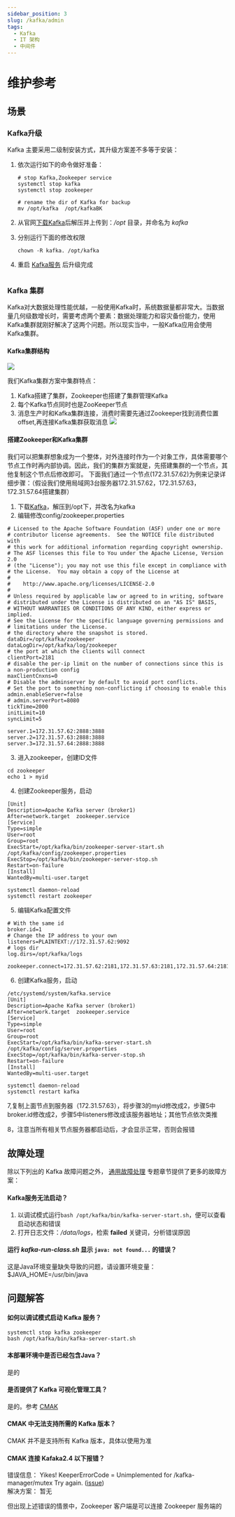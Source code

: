 ```yaml
---
sidebar_position: 3
slug: /kafka/admin
tags:
  - Kafka
  - IT 架构
  - 中间件
---
```


# 维护参考

## 场景

### Kafka升级

Kafka 主要采用二级制安装方式，其升级方案差不多等于安装：

1. 依次运行如下的命令做好准备：
   ```
   # stop Kafka,Zookeeper service
   systemctl stop kafka
   systemctl stop zookeeper

   # rename the dir of Kafka for backup
   mv /opt/kafka  /opt/kafkaBK
   ```
2. 从官网[下载Kafka](https://kafka.apache.org/downloads)后解压并上传到：*/opt* 目录，并命名为 *kafka*
3. 分别运行下面的修改权限
   ```
   chown -R kafka. /opt/kafka
   ```
4. 重启 [Kafka服务](#服务) 后升级完成

    ```

### Kafka 集群

Kafka对大数据处理性能优越，一般使用Kafka时，系统数据量都非常大。当数据量几何级数增长时，需要考虑两个要素：数据处理能力和容灾备份能力，使用Kafka集群就刚好解决了这两个问题。所以现实当中，一般Kafka应用会使用Kafka集群。

#### Kafka集群结构

 ![](https://libs.websoft9.com/Websoft9/DocsPicture/zh/kafka/kafka-relation-websoft9.png)

我们Kafka集群方案中集群特点：
1. Kafka搭建了集群，Zookeeper也搭建了集群管理Kafka
2. 每个Kafka节点同时也是ZooKeeper节点
3. 消息生产时和Kafka集群连接，消费时需要先通过Zookeeper找到消费位置offset,再连接Kafka集群获取消息
 ![](https://libs.websoft9.com/Websoft9/DocsPicture/zh/kafka/kafka-cluster1-websoft9.png)
 
#### 搭建Zookeeper和Kafka集群

我们可以把集群想象成为一个整体，对外连接时作为一个对象工作，具体需要哪个节点工作时再内部协调。因此，我们的集群方案就是，先搭建集群的一个节点，其他复制这个节点后修改即可。
下面我们通过一个节点(172.31.57.62)为例来记录详细步骤：（假设我们使用局域网3台服务器172.31.57.62，172.31.57.63，172.31.57.64搭建集群）
1. 下载[Kafka](https://archive.apache.org/dist/kafka/2.7.1/kafka_2.13-2.7.1.tgz)，解压到/opt下，并改名为kafka
2. 编辑修改config/zookeeper.properties
```
# Licensed to the Apache Software Foundation (ASF) under one or more
# contributor license agreements.  See the NOTICE file distributed with
# this work for additional information regarding copyright ownership.
# The ASF licenses this file to You under the Apache License, Version 2.0
# (the "License"); you may not use this file except in compliance with
# the License.  You may obtain a copy of the License at
# 
#    http://www.apache.org/licenses/LICENSE-2.0
# 
# Unless required by applicable law or agreed to in writing, software
# distributed under the License is distributed on an "AS IS" BASIS,
# WITHOUT WARRANTIES OR CONDITIONS OF ANY KIND, either express or implied.
# See the License for the specific language governing permissions and
# limitations under the License.
# the directory where the snapshot is stored.
dataDir=/opt/kafka/zookeeper
dataLogDir=/opt/kafka/log/zookeeper
# the port at which the clients will connect
clientPort=2181
# disable the per-ip limit on the number of connections since this is a non-production config
maxClientCnxns=0
# Disable the adminserver by default to avoid port conflicts.
# Set the port to something non-conflicting if choosing to enable this
admin.enableServer=false
# admin.serverPort=8080
tickTime=2000
initLimit=10
syncLimit=5

server.1=172.31.57.62:2888:3888
server.2=172.31.57.63:2888:3888
server.3=172.31.57.64:2888:3888
```
3. 进入zookeeper，创建ID文件

```
cd zookeeper
echo 1 > myid
```

4. 创建Zookeeper服务，启动

```
[Unit]
Description=Apache Kafka server (broker1)
After=network.target  zookeeper.service
[Service]
Type=simple
User=root
Group=root
ExecStart=/opt/kafka/bin/zookeeper-server-start.sh /opt/kafka/config/zookeeper.properties
ExecStop=/opt/kafka/bin/zookeeper-server-stop.sh
Restart=on-failure
[Install]
WantedBy=multi-user.target
```

```
systemctl daemon-reload
systemctl restart zookeeper
```

5. 编辑Kafka配置文件

```
# With the same id
broker.id=1
# Change the IP address to your own
listeners=PLAINTEXT://172.31.57.62:9092
# logs dir
log.dirs=/opt/kafka/logs

zookeeper.connect=172.31.57.62:2181,172.31.57.63:2181,172.31.57.64:2181
```

6. 创建Kafka服务，启动

```
/etc/systemd/system/kafka.service
[Unit]
Description=Apache Kafka server (broker1)
After=network.target  zookeeper.service
[Service]
Type=simple
User=root
Group=root
ExecStart=/opt/kafka/bin/kafka-server-start.sh /opt/kafka/config/server.properties
ExecStop=/opt/kafka/bin/kafka-server-stop.sh
Restart=on-failure
[Install]
WantedBy=multi-user.target
```

```
systemctl daemon-reload
systemctl restart kafka
```

7,复制上面节点到服务器（172.31.57.63），将步骤3的myid修改成2，步骤5中broker.id修改成2，步骤5中listeners修改成该服务器地址；其他节点依次类推

8，注意当所有相关节点服务器都启动后，才会显示正常，否则会报错


## 故障处理

除以下列出的 Kafka 故障问题之外， [通用故障处理](../troubleshoot) 专题章节提供了更多的故障方案：

#### Kafka服务无法启动？

1. 以调试模式运行`bash /opt/kafka/bin/kafka-server-start.sh`，便可以查看启动状态和错误
2. 打开日志文件：*/data/logs*，检索 **failed** 关键词，分析错误原因

#### 运行 *kafka-run-class.sh* 显示 `java: not found...` 的错误？

这是Java环境变量缺失导致的问题，请设置环境变量：$JAVA_HOME=/usr/bin/java


## 问题解答

#### 如何以调试模式启动 Kafka 服务？

```
systemctl stop kafka zookeeper
bash /opt/kafka/bin/kafka-server-start.sh
```


#### 本部署环境中是否已经包含Java？

是的

#### 是否提供了 Kafka 可视化管理工具？

是的。参考 [CMAK](../kafka#gui)

#### CMAK 中无法支持所需的 Kafka 版本？

CMAK 并不是支持所有 Kafka 版本，具体以使用为准

#### CMAK 连接 Kafaka2.4 以下报错？

错误信息： Yikes! KeeperErrorCode = Unimplemented for /kafka-manager/mutex Try again. ([issue](https://github.com/yahoo/CMAK/issues/748))   
解决方案： 暂无

但出现上述错误的情景中，Zookeeper 客户端是可以连接 Zookeeper 服务端的  
